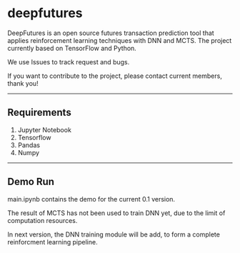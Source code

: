 # deepfutures
DeepFutures is an open source futures transaction prediction tool that applies reinforcement learning techniques with DNN and MCTS. The project currently based on TensorFlow and Python.

We use Issues to track request and bugs.

If you want to contribute to the project, please contact current members, thank you!

------------------------------------
## Requirements

1. Jupyter Notebook
2. Tensorflow
3. Pandas
4. Numpy
_____________________________________
## Demo Run

main.ipynb contains the demo for the current 0.1 version.

The result of MCTS has not been used to train DNN yet, due to the limit of computation resources.

In next version, the DNN training module will be add, to form a complete reinforcment learning pipeline.

